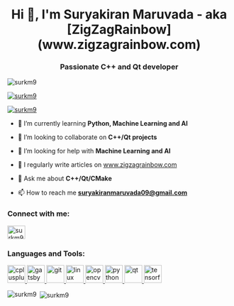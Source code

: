 <h1 align="center">Hi 👋, I'm Suryakiran Maruvada - aka [ZigZagRainbow](www.zigzagrainbow.com)</h1>
<h3 align="center">Passionate C++ and Qt developer</h3>

<p align="left"> <img src="https://komarev.com/ghpvc/?username=surkm9&label=Profile%20views&color=0e75b6&style=flat" alt="surkm9" /> </p>

<p align="left"> <a href="https://github.com/ryo-ma/github-profile-trophy"><img src="https://github-profile-trophy.vercel.app/?username=surkm9" alt="surkm9" /></a> </p>

<p align="left"> <a href="https://twitter.com/surkm9" target="blank"><img src="https://img.shields.io/twitter/follow/surkm9?logo=twitter&style=for-the-badge" alt="surkm9" /></a> </p>

- 🌱 I’m currently learning **Python, Machine Learning and AI**

- 👯 I’m looking to collaborate on **C++/Qt projects**

- 🤝 I’m looking for help with **Machine Learning and AI**

- 📝 I regularly write articles on www.zigzagrainbow.com

- 💬 Ask me about **C++/Qt/CMake**

- 📫 How to reach me **suryakiranmaruvada09@gmail.com**

<h3 align="left">Connect with me:</h3>
<p align="left">
<a href="https://twitter.com/surkm9" target="blank"><img align="center" src="https://cdn.jsdelivr.net/npm/simple-icons@3.0.1/icons/twitter.svg" alt="surkm9" height="30" width="40" /></a>
</p>

<h3 align="left">Languages and Tools:</h3>
<p align="left"> <a href="https://www.w3schools.com/cpp/" target="_blank"> <img src="https://devicons.github.io/devicon/devicon.git/icons/cplusplus/cplusplus-original.svg" alt="cplusplus" width="40" height="40"/> </a> <a href="https://www.gatsbyjs.com/" target="_blank"> <img src="https://www.vectorlogo.zone/logos/gatsbyjs/gatsbyjs-icon.svg" alt="gatsby" width="40" height="40"/> </a> <a href="https://git-scm.com/" target="_blank"> <img src="https://www.vectorlogo.zone/logos/git-scm/git-scm-icon.svg" alt="git" width="40" height="40"/> </a> <a href="https://www.linux.org/" target="_blank"> <img src="https://devicons.github.io/devicon/devicon.git/icons/linux/linux-original.svg" alt="linux" width="40" height="40"/> </a> <a href="https://opencv.org/" target="_blank"> <img src="https://www.vectorlogo.zone/logos/opencv/opencv-icon.svg" alt="opencv" width="40" height="40"/> </a> <a href="https://www.python.org" target="_blank"> <img src="https://devicons.github.io/devicon/devicon.git/icons/python/python-original.svg" alt="python" width="40" height="40"/> </a> <a href="https://www.qt.io/" target="_blank"> <img src="https://upload.wikimedia.org/wikipedia/commons/0/0b/Qt_logo_2016.svg" alt="qt" width="40" height="40"/> </a> <a href="https://www.tensorflow.org" target="_blank"> <img src="https://www.vectorlogo.zone/logos/tensorflow/tensorflow-icon.svg" alt="tensorflow" width="40" height="40"/> </a> </p>

<p><img align="left" src="https://github-readme-stats.vercel.app/api/top-langs?username=surkm9&show_icons=true&locale=en&layout=compact" alt="surkm9" /></p>

<p>&nbsp;<img align="center" src="https://github-readme-stats.vercel.app/api?username=surkm9&show_icons=true&locale=en" alt="surkm9" /></p>
